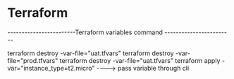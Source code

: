 # Terraform

------------------------Terraform variables command ------------------------

terraform destroy -var-file="uat.tfvars"
terraform destroy -var-file="prod.tfvars"
terraform destroy -var-file="uat.tfvars"
terraform apply  -var="instance_type=t2.micro" ----> pass variable through cli